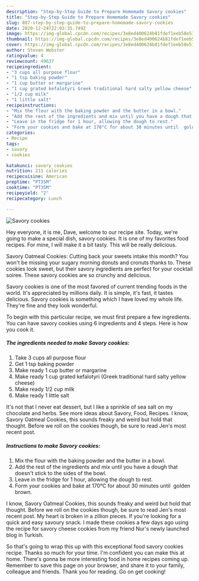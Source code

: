 ```yaml
---
description: "Step-by-Step Guide to Prepare Homemade Savory cookies"
title: "Step-by-Step Guide to Prepare Homemade Savory cookies"
slug: 887-step-by-step-guide-to-prepare-homemade-savory-cookies
date: 2020-12-24T22:03:35.749Z
image: https://img-global.cpcdn.com/recipes/3e8ed400624b81fdef1eeb58e516dda8/751x532cq70/savory-cookies-recipe-main-photo.jpg
thumbnail: https://img-global.cpcdn.com/recipes/3e8ed400624b81fdef1eeb58e516dda8/751x532cq70/savory-cookies-recipe-main-photo.jpg
cover: https://img-global.cpcdn.com/recipes/3e8ed400624b81fdef1eeb58e516dda8/751x532cq70/savory-cookies-recipe-main-photo.jpg
author: Steven Webster
ratingvalue: 4
reviewcount: 49637
recipeingredient:
- "3 cups all purpose flour"
- "1 tsp baking powder"
- "1 cup butter or margarine"
- "1 cup grated kefalotyri Greek traditional hard salty yellow cheese"
- "1/2 cup milk"
- "1 little salt"
recipeinstructions:
- "Mix the flour with the baking powder and the butter in a bowl."
- "Add the rest of the ingredients and mix until you have a dough that doesn&#39;t stick to the sides of the bowl."
- "Leave in the fridge for 1 hour, allowing the dough to rest."
- "Form your cookies and bake at 170°C for about 30 minutes until  golden brown."
categories:
- Recipe
tags:
- savory
- cookies

katakunci: savory cookies 
nutrition: 211 calories
recipecuisine: American
preptime: "PT35M"
cooktime: "PT35M"
recipeyield: "2"
recipecategory: Lunch

---
```



![Savory cookies](https://img-global.cpcdn.com/recipes/3e8ed400624b81fdef1eeb58e516dda8/751x532cq70/savory-cookies-recipe-main-photo.jpg)

Hey everyone, it is me, Dave, welcome to our recipe site. Today, we're going to make a special dish, savory cookies. It is one of my favorites food recipes. For mine, I will make it a bit tasty. This will be really delicious.

Savory Oatmeal Cookies: Cutting back your sweets intake this month? You won&#39;t be missing your sugary morning donuts and cronuts thanks to. These cookies look sweet, but their savory ingredients are perfect for your cocktail soiree. These savory cookies are so crunchy and delicious.

Savory cookies is one of the most favored of current trending foods in the world. It's appreciated by millions daily. It is simple, it's fast, it tastes delicious. Savory cookies is something which I have loved my whole life. They're fine and they look wonderful.


To begin with this particular recipe, we must first prepare a few ingredients. You can have savory cookies using 6 ingredients and 4 steps. Here is how you cook it.

<!--inarticleads1-->

##### The ingredients needed to make Savory cookies:

1. Take 3 cups all purpose flour
1. Get 1 tsp baking powder
1. Make ready 1 cup butter or margarine
1. Make ready 1 cup grated kefalotyri (Greek traditional hard salty yellow cheese)
1. Make ready 1/2 cup milk
1. Make ready 1 little salt


It&#39;s not that I never eat dessert, but I like a sprinkle of sea salt on my chocolate and herbs. See more ideas about Savory, Food, Recipes. I know, Savory Oatmeal Cookies, this sounds freaky and weird but hold that thought. Before we roll on the cookies though, be sure to read Jen&#39;s most recent post. 

<!--inarticleads2-->

##### Instructions to make Savory cookies:

1. Mix the flour with the baking powder and the butter in a bowl.
1. Add the rest of the ingredients and mix until you have a dough that doesn&#39;t stick to the sides of the bowl.
1. Leave in the fridge for 1 hour, allowing the dough to rest.
1. Form your cookies and bake at 170°C for about 30 minutes until  golden brown.


I know, Savory Oatmeal Cookies, this sounds freaky and weird but hold that thought. Before we roll on the cookies though, be sure to read Jen&#39;s most recent post. My heart is broken in a zillion pieces. If you&#39;re looking for a quick and easy savoury snack. I made these cookies a few days ago using the recipe for savory cheese cookies from my friend Nur&#39;s newly launched blog in Turkish. 

So that's going to wrap this up with this exceptional food savory cookies recipe. Thanks so much for your time. I'm confident you can make this at home. There's gonna be more interesting food in home recipes coming up. Remember to save this page on your browser, and share it to your family, colleague and friends. Thank you for reading. Go on get cooking!
